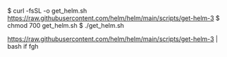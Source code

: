 
$ curl -fsSL -o get_helm.sh https://raw.githubusercontent.com/helm/helm/main/scripts/get-helm-3
$ chmod 700 get_helm.sh
$ ./get_helm.sh



https://raw.githubusercontent.com/helm/helm/main/scripts/get-helm-3 | bash if
fgh
